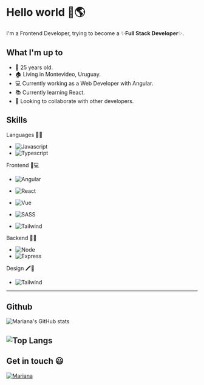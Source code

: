 
# Hello world 👋🌎

I'm a Frontend Developer, trying to become a ✨**Full Stack Developer**✨.


## What I'm up to

- 💁 25 years old.
- 🏠 Living in Montevideo, Uruguay.
- 💻 Currently working as a Web Developer with Angular.
- 📚 Currently learning React.
- 👯 Looking to collaborate with other developers.

  
## Skills
Languages 👩‍💻
- ![Javascript](https://img.shields.io/badge/JavaScript-323330?style=for-the-badge&logo=javascript&logoColor=F7DF1E)
- ![Typescript](https://img.shields.io/badge/TypeScript-007ACC?style=for-the-badge&logo=typescript&logoColor=white)

Frontend 📱💻
- ![Angular](https://img.shields.io/badge/Angular-DD0031?style=for-the-badge&logo=angular&logoColor=white)
- ![React](https://img.shields.io/badge/React-20232A?style=for-the-badge&logo=react&logoColor=61DAFB)
- ![Vue](https://img.shields.io/badge/Vue.js-35495E?style=for-the-badge&logo=vue-dot-js&logoColor=4FC08D)

- ![SASS](https://img.shields.io/badge/Sass-CC6699?style=for-the-badge&logo=sass&logoColor=white)
- ![Tailwind](https://img.shields.io/badge/Tailwind_CSS-38B2AC?style=for-the-badge&logo=tailwind-css&logoColor=white)

Backend 🔧🔨
- ![Node](https://img.shields.io/badge/Node.js-43853D?style=for-the-badge&logo=node-dot-js&logoColor=white)
- ![Express](https://img.shields.io/badge/Express.js-000000?style=for-the-badge&logo=express&logoColor=white)

Design 🖍📐
- ![Tailwind](https://img.shields.io/badge/Figma-F24E1E?style=for-the-badge&logo=figma&logoColor=white)

---
## Github

![Mariana's GitHub stats](https://github-readme-stats.vercel.app/api?username=marianamolinadev&hide=contribs,prs)

![Top Langs](https://github-readme-stats.vercel.app/api/top-langs/?username=marianamolinadev&layout=compact)
---
  
## Get in touch 😃
[![Mariana](https://img.shields.io/badge/linkedin--1da1f2.svg?&style=for-the-badge&logo=linkedin)](https://www.linkedin.com/in/mariana-molina-65a245121/) 
